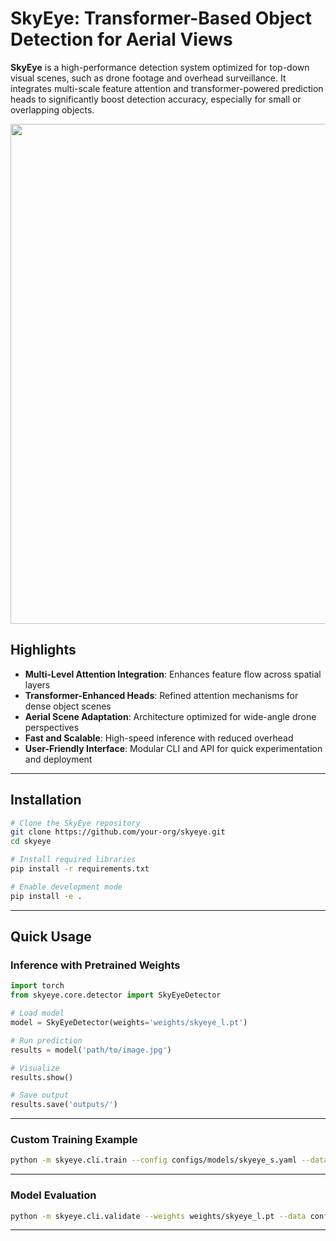 # SkyEye: Transformer-Based Object Detection for Aerial Views

**SkyEye** is a high-performance detection system optimized for top-down visual scenes, such as drone footage and overhead surveillance. It integrates multi-scale feature attention and transformer-powered prediction heads to significantly boost detection accuracy, especially for small or overlapping objects.

<p align="center">
  <img width="800" src="https://i.imgur.com/XA2xBPL.png">
</p>

## Highlights

- **Multi-Level Attention Integration**: Enhances feature flow across spatial layers  
- **Transformer-Enhanced Heads**: Refined attention mechanisms for dense object scenes  
- **Aerial Scene Adaptation**: Architecture optimized for wide-angle drone perspectives  
- **Fast and Scalable**: High-speed inference with reduced overhead  
- **User-Friendly Interface**: Modular CLI and API for quick experimentation and deployment

---

## Installation

```bash
# Clone the SkyEye repository
git clone https://github.com/your-org/skyeye.git
cd skyeye

# Install required libraries
pip install -r requirements.txt

# Enable development mode
pip install -e .
```

---

## Quick Usage

### Inference with Pretrained Weights

```python
import torch
from skyeye.core.detector import SkyEyeDetector

# Load model
model = SkyEyeDetector(weights='weights/skyeye_l.pt')

# Run prediction
results = model('path/to/image.jpg')

# Visualize
results.show()

# Save output
results.save('outputs/')
```

---

### Custom Training Example

```bash
python -m skyeye.cli.train --config configs/models/skyeye_s.yaml --data configs/data/drone.yaml --epochs 100 --batch-size 16
```

---

### Model Evaluation

```bash
python -m skyeye.cli.validate --weights weights/skyeye_l.pt --data configs/data/drone.yaml --img-size 1280
```

---



